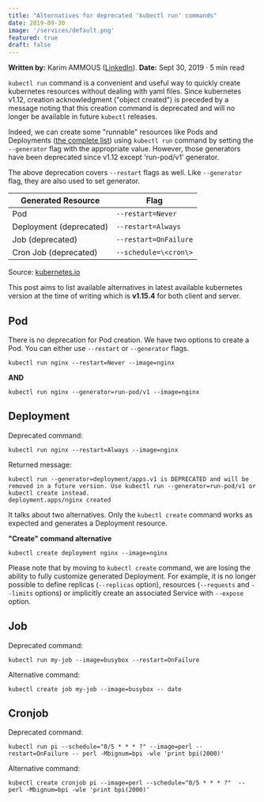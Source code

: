 ```yaml
---
title: "Alternatives for deprecated 'kubectl run' commands"
date: 2019-09-30
image: '/services/default.png'
featured: true
draft: false
---
```

**Written by:** Karim AMMOUS ([LinkedIn](https://www.linkedin.com/in/karim-ammous)). 
**Date:** Sept 30, 2019 · 5 min read

`kubectl run` command is a convenient and useful way to quickly create kubernetes resources without dealing with yaml files. Since kubernetes v1.12, creation acknowledgment ("object created") is preceded by a message noting that this creation command is deprecated and will no longer be available in future `kubectl` releases.

Indeed, we can create some "runnable" resources like Pods and Deployments ([the complete list](https://kubernetes.io/docs/reference/kubectl/conventions/#generators)) using `kubectl run` command by setting the `--generator` flag with the appropriate value. However, those generators have been deprecated since v1.12 except 'run-pod/v1' generator.

The above deprecation covers `--restart` flags as well. Like `--generator` flag, they are also used to set generator.

| Generated Resource        | Flag |
| ------                    | ----------- |
| Pod                       | `--restart=Never` |
| Deployment (deprecated)   | `--restart=Always` |
| Job (deprecated)          | `--restart=OnFailure` |
| Cron Job (deprecated)     | `--schedule=\<cron\>`   |



Source: [kubernetes.io](https://kubernetes.io/docs/reference/kubectl/conventions/#generators)

This post aims to list available alternatives in latest available kubernetes version at the time of writing which is **v1.15.4** for both client and server.

## Pod

There is no deprecation for Pod creation. We have two options to create a Pod. You can either use `--restart` or `--generator` flags.

``` 
kubectl run nginx --restart=Never --image=nginx 
```

**AND**

```
kubectl run nginx --generator=run-pod/v1 --image=nginx
```

## Deployment

Deprecated command:

```
kubectl run nginx --restart=Always --image=nginx
```
Returned message:

```
kubectl run --generator=deployment/apps.v1 is DEPRECATED and will be removed in a future version. Use kubectl run --generator=run-pod/v1 or kubectl create instead.
deployment.apps/nginx created
```

It talks about two alternatives. Only the `kubectl create` command works as expected and generates a Deployment resource.

**"Create" command alternative**

```
kubectl create deployment nginx --image=nginx 
```
Please note that by moving to `kubectl create` command, we are losing the ability to fully customize generated Deployment. For example, it is no longer possible to define replicas (`--replicas` option), resources (`--requests` and `--limits` options) or implicitly create an associated Service with `--expose` option.

## Job
Deprecated command:

```
kubectl run my-job --image=busybox --restart=OnFailure
```

Alternative command:

```
kubectl create job my-job --image=busybox -- date
```

## Cronjob
Deprecated command:
```
kubectl run pi --schedule="0/5 * * * ?" --image=perl --restart=OnFailure -- perl -Mbignum=bpi -wle 'print bpi(2000)'
```
Alternative command:

```
kubectl create cronjob pi --image=perl --schedule="0/5 * * * ?"  -- perl -Mbignum=bpi -wle 'print bpi(2000)'
```
